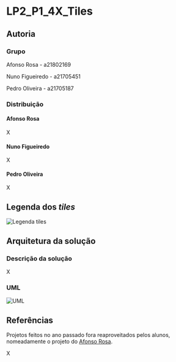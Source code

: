 # LP2_P1_4X_Tiles

## Autoria

### Grupo

Afonso Rosa - a21802169  

Nuno Figueiredo - a21705451

Pedro Oliveira - a21705187

### Distribuição

#### Afonso Rosa

X

#### Nuno Figueiredo

X

#### Pedro Oliveira

X

## Legenda dos *tiles*

![Legenda *tiles*](legenda.png)

## Arquitetura da solução

### Descrição da solução

X

### UML

![UML](uml.png)

## Referências

Projetos feitos no ano passado fora reaproveitados pelos alunos, nomeadamente o
projeto do [Afonso Rosa](https://github.com/AppInfoMech/LP2_Project1_4XEngine).

X
